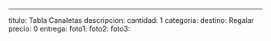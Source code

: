 ---
titulo: Tabla Canaletas
descripcion: 
cantidad: 1
categoria: 
destino: Regalar
precio: 0
entrega: 
foto1: 
foto2: 
foto3: 

